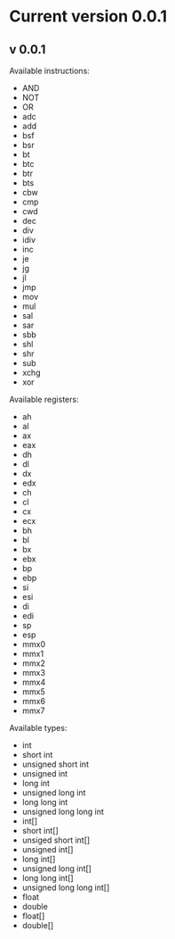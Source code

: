 # Current version 0.0.1

## v 0.0.1
Available instructions:
  - AND
  - NOT
  - OR
  - adc
  - add
  - bsf
  - bsr
  - bt
  - btc
  - btr
  - bts
  - cbw
  - cmp
  - cwd
  - dec
  - div
  - idiv
  - inc
  - je
  - jg
  - jl
  - jmp
  - mov
  - mul
  - sal
  - sar
  - sbb
  - shl
  - shr
  - sub
  - xchg
  - xor

Available registers:
  - ah
  - al
  - ax
  - eax
  - dh
  - dl
  - dx
  - edx
  - ch
  - cl
  - cx
  - ecx
  - bh
  - bl
  - bx
  - ebx
  - bp
  - ebp
  - si
  - esi
  - di
  - edi
  - sp
  - esp
  - mmx0
  - mmx1
  - mmx2
  - mmx3
  - mmx4
  - mmx5
  - mmx6
  - mmx7

Available types:
  - int
  - short int
  - unsigned short int
  - unsigned int
  - long int
  - unsigned long int
  - long long int
  - unsigned long long int
  - int[]
  - short int[]
  - unsiged short int[]
  - unsigned int[]
  - long int[]
  - unsigned long int[]
  - long long int[]
  - unsigned long long int[]
  - float
  - double
  - float[]
  - double[]
